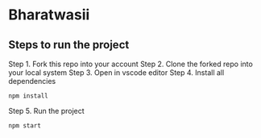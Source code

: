 # Bharatwasii
## Steps to run the project
Step 1. Fork this repo into your account
Step 2. Clone the forked repo into your local system
Step 3. Open in vscode editor 
Step 4. Install all dependencies
```
npm install
```
Step 5. Run the project
```
npm start
``` 